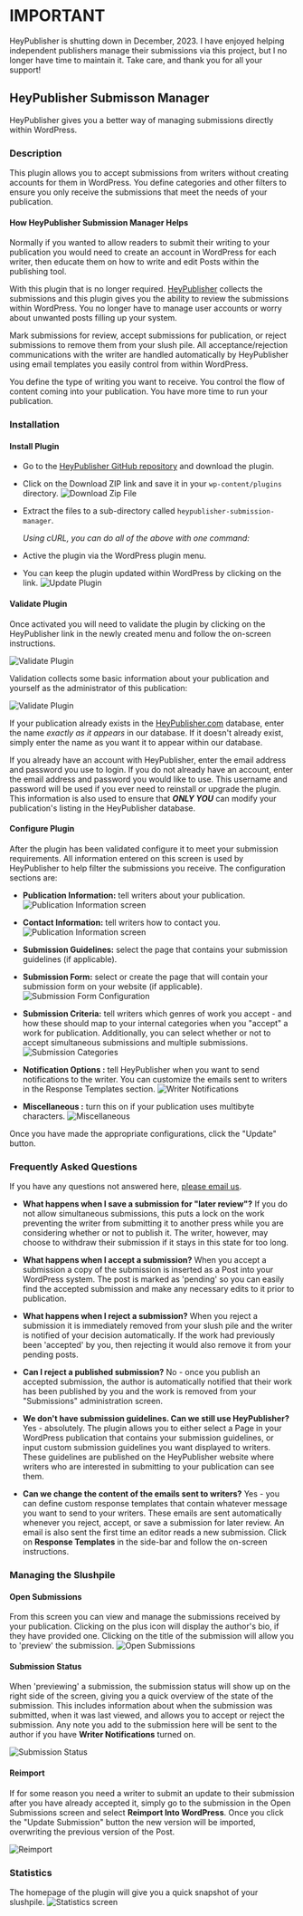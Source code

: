 # IMPORTANT
HeyPublisher is shutting down in December, 2023.  I have enjoyed helping independent publishers manage their submissions via this project, but I no longer have time to maintain it.  Take care, and thank you for all your support!

## HeyPublisher Submisson Manager

HeyPublisher gives you a better way of managing submissions directly within WordPress.

### Description

This plugin allows you to accept submissions from writers without creating accounts for them in WordPress.  You define categories and other filters to ensure you only receive the submissions that meet the needs of your publication.

#### How HeyPublisher Submission Manager Helps

Normally if you wanted to allow readers to submit their writing to your publication you would need to create an account in WordPress for each writer, then educate them on how to write and edit Posts within the publishing tool.

With this plugin that is no longer required.  [HeyPublisher](https://www.heypublisher.com) collects the submissions and this plugin gives you the ability to review the submissions within WordPress.  You no longer have to manage user accounts or worry about unwanted posts filling up your system.

Mark submissions for review, accept submissions for publication, or reject submissions to remove them from your slush pile.  All acceptance/rejection communications with the writer are handled automatically by HeyPublisher using email templates you easily control from within WordPress.

You define the type of writing you want to receive.  You control the flow of content coming into your publication.  You have more time to run your publication.

### Installation

#### Install Plugin

* Go to the [HeyPublisher GitHub repository](https://github.com/HeyPublisher/heypublisher-submission-manager) and download the plugin.

* Click on the Download ZIP link and save it in your `wp-content/plugins` directory.
![Download Zip File](images/install-1.jpg)


* Extract the files to a sub-directory called `heypublisher-submission-manager`.

  *Using cURL, you can do all of the above with one command:*

<!--  `curl -Lo heypub.zip https://github.com/HeyPublisher/heypublisher-submission-manager/archive/master.zip && unzip heypub.zip && mv heypublisher-submission-manager-master heypublisher-submission-manager` -->

* Active the plugin via the WordPress plugin menu.

* You can keep the plugin updated within WordPress by clicking on the link.
![Update Plugin](images/install-4.jpg)


#### Validate Plugin

Once activated you will need to validate the plugin by clicking on the HeyPublisher link in the newly created menu and follow the on-screen instructions.

![Validate Plugin](images/install-2.jpg)

Validation collects some basic information about your publication and yourself as the administrator of this publication:

![Validate Plugin](images/install-3.jpg)

If your publication already exists in the [HeyPublisher.com](https://heypublisher.com/publishers/search) database, enter the name _exactly as it appears_ in our database.  If it doesn't already exist, simply enter the name as you want it to appear within our database.

If you already have an account with HeyPublisher, enter the email address and password you use to login.  If you do not already have an account, enter the email address and password you would like to use.  This username and password will be used if you ever need to reinstall or upgrade the plugin.  This information is also used to ensure that **_ONLY YOU_** can modify your publication's listing in the HeyPublisher database.

#### Configure Plugin

After the plugin has been validated configure it to meet your submission requirements.  All information entered on this screen is used by HeyPublisher to help filter the submissions you receive.  The configuration sections are:

* **Publication Information:** tell writers about your publication.
![Publication Information screen](images/screenshot-2.jpg)

* **Contact Information:** tell writers how to contact you.
![Publication Information screen](images/screenshot-3.jpg)

* **Submission Guidelines:** select the page that contains your submission guidelines (if applicable).

* **Submission Form:** select or create the page that will contain your submission form on your website (if applicable).
![Submission Form Configuration](images/screenshot-4.jpg)

* **Submission Criteria:** tell writers which genres of work you accept - and how these should map to your internal categories when you "accept" a work for publication.  Additionally, you can select whether or not to accept simultaneous submissions and multiple submissions.
![Submission Categories](images/screenshot-5.jpg)

* **Notification Options :** tell HeyPublisher when you want to send notifications to the writer.  You can customize the emails sent to writers in the Response Templates section.
![Writer Notifications](images/screenshot-6.jpg)


<!--
* **Payment Options :** indicate whether or not your publication pays writers for their work.
-->

* **Miscellaneous :** turn this on if your publication uses multibyte characters.
![Miscellaneous](images/screenshot-7.jpg)

Once you have made the appropriate configurations, click the "Update" button.

### Frequently Asked Questions

If you have any questions not answered here, [please email us](mailto:support@heypublisher.com?subject=Question+about+plugin).

* **What happens when I save a submission for "later review"?**
If you do not allow simultaneous submissions, this puts a lock on the work preventing the writer from submitting it to another press while you are considering whether or not to publish it.  The writer, however, may choose to withdraw their submission if it stays in this state for too long.

* **What happens when I accept a submission?**
When you accept a submission a copy of the submission is inserted as a Post into your WordPress system.  The post is marked as 'pending' so you can easily find the accepted submission and make any necessary edits to it prior to publication.

* **What happens when I reject a submission?**
When you reject a submission it is immediately removed from your slush pile and the writer is notified of your decision automatically.  If the work had previously been 'accepted' by you, then rejecting it would also remove it from your pending posts.

* **Can I reject a published submission?**
No - once you publish an accepted submission, the author is automatically notified that their work has been published by you and the work is removed from your "Submissions" administration  screen.

* **We don't have submission guidelines.  Can we still use HeyPublisher?**
Yes - absolutely.  The plugin allows you to either select a Page in your WordPress publication that contains your submission guidelines, or input custom submission guidelines you want displayed to writers.  These guidelines are published on the HeyPublisher website where writers who are interested in submitting to your publication can see them.  

* **Can we change the content of the emails sent to writers?**
Yes - you can define custom response templates that contain whatever message you want to send to your writers.  These emails are sent automatically whenever you reject, accept, or save a submission for later review.  An email is also sent the first time an editor reads a new submission.  Click on **Response Templates** in the side-bar and follow the on-screen instructions.

### Managing the Slushpile
#### Open Submissions

From this screen you can view and manage the submissions received by your publication.  Clicking on the plus icon will display the author's bio, if they have provided one.  Clicking on the title of the submission will allow you to 'preview' the submission.
![Open Submissions](screenshot-8.jpg)

#### Submission Status

When 'previewing' a submission, the submission status will show up on the right side of the screen, giving you a quick overview of the state of the submission.  This includes information about when the submission was submitted, when it was last viewed, and allows you to accept or reject the submission.  Any note you add to the submission here will be sent to the author if you have **Writer Notifications** turned on.

![Submission Status](screenshot-9.jpg)

#### Reimport

If for some reason you need a writer to submit an update to their submission after you have already accepted it, simply go to the submission in the Open Submissions screen and select **Reimport Into WordPress**.  Once you click the "Update Submission" button the new version will be imported, overwriting the previous version of the Post.

![Reimport](screenshot-11.jpg)

### Statistics

The homepage of the plugin will give you a quick snapshot of your slushpile.
![Statistics screen](screenshot-10.jpg)
